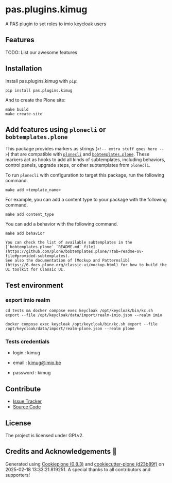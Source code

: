 # pas.plugins.kimug

A PAS plugin to set roles to imio keycloak users

## Features

TODO: List our awesome features

## Installation

Install pas.plugins.kimug with `pip`:

```shell
pip install pas.plugins.kimug
```

And to create the Plone site:

```shell
make build
make create-site
```

## Add features using `plonecli` or `bobtemplates.plone`

This package provides markers as strings (`<!-- extra stuff goes here -->`) that are compatible with [`plonecli`](https://github.com/plone/plonecli) and [`bobtemplates.plone`](https://github.com/plone/bobtemplates.plone).
These markers act as hooks to add all kinds of subtemplates, including behaviors, control panels, upgrade steps, or other subtemplates from `plonecli`.

To run `plonecli` with configuration to target this package, run the following command.

```shell
make add <template_name>
```

For example, you can add a content type to your package with the following command.

```shell
make add content_type
```

You can add a behavior with the following command.

```shell
make add behavior
```

```{seealso}
You can check the list of available subtemplates in the [`bobtemplates.plone` `README.md` file](https://github.com/plone/bobtemplates.plone/?tab=readme-ov-file#provided-subtemplates).
See also the documentation of [Mockup and Patternslib](https://6.docs.plone.org/classic-ui/mockup.html) for how to build the UI toolkit for Classic UI.
```

## Test environment

### export imio realm

```shell
cd tests && docker compose exec keycloak /opt/keycloak/bin/kc.sh export --file /opt/keycloak/data/import/realm-imio.json --realm imio

docker compose exec keycloak /opt/keycloak/bin/kc.sh export --file /opt/keycloak/data/import/realm-plone.json --realm plone
```

### Tests credentials

- login : kimug

- email : kimug@imio.be

- password : kimug


## Contribute

- [Issue Tracker](https://github.com/imio/pas.plugins.kimug/issues)
- [Source Code](https://github.com/imio/pas.plugins.kimug/)

## License

The project is licensed under GPLv2.

## Credits and Acknowledgements 🙏

Generated using [Cookieplone (0.8.3)](https://github.com/plone/cookieplone) and [cookiecutter-plone (d23b89f)](https://github.com/plone/cookiecutter-plone/commit/d23b89fb29648aa2bb85d39324cd3d226fff3ac3) on 2025-02-18 13:33:21.819251. A special thanks to all contributors and supporters!
